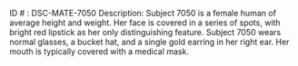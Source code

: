 ID # : DSC-MATE-7050
Description: Subject 7050 is a female human of average height and weight. Her face is covered in a series of spots, with bright red lipstick as her only distinguishing feature. Subject 7050 wears normal glasses, a bucket hat, and a single gold earring in her right ear. Her mouth is typically covered with a medical mask.